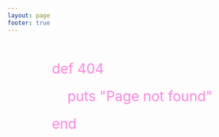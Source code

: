 ```yaml
---
layout: page
footer: true
---
```

<div align="center"><p  style="color: #FF85E0; font-size: 200%; line-height: 200%; text-align:left; display: inline-block;">def 404<br>&nbsp;&nbsp;&nbsp;&nbsp;puts "Page not found"<br>end</p></div>
